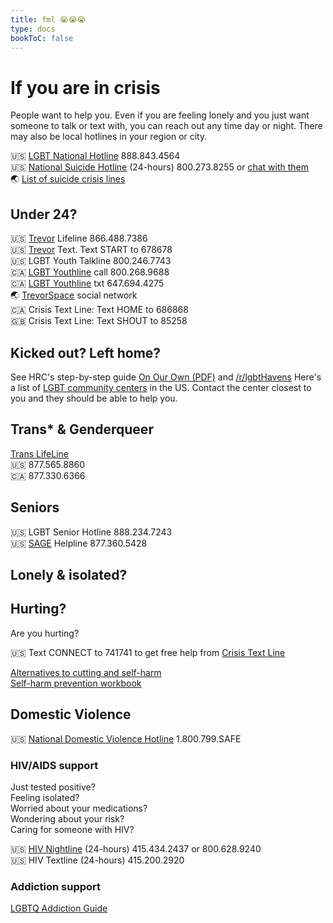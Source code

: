```yaml
---
title: fml 😭😭😭
type: docs
bookToC: false
---
```


# If you are in crisis
People want to help you. Even if you are feeling lonely and you just want someone to talk or text with, you can reach out any time day or night. There may also be local hotlines in your region or city.

🇺🇸 [LGBT National Hotline](https://www.glbthotline.org/) 888.843.4564  
🇺🇸 [National Suicide Hotline](https://suicidepreventionlifeline.org/chat/) (24-hours) 800.273.8255 or [chat with them](https://suicidepreventionlifeline.org/chat/)  
🌏 [List of suicide crisis lines](https://en.wikipedia.org/wiki/List_of_suicide_crisis_lines)

## Under 24?
🇺🇸 [Trevor](https://www.thetrevorproject.org/) Lifeline 866.488.7386  
🇺🇸 [Trevor](https://www.thetrevorproject.org/) Text. Text START to 678678  
🇺🇸 LGBT Youth Talkline 800.246.7743  
🇨🇦 [LGBT Youthline](https://www.youthline.ca/) call 800.268.9688  
🇨🇦 [LGBT Youthline](https://www.youthline.ca/) txt 647.694.4275  
🌏 [TrevorSpace](https://www.trevorspace.org/) social network  
🇨🇦 Crisis Text Line: Text HOME to 686868  
🇬🇧 Crisis Text Line: Text SHOUT to 85258  

## Kicked out? Left home?
See HRC's step-by-step guide [On Our Own (PDF)](https://assets2.hrc.org/files/assets/resources/HRC-OnOurOwn-LGBTQYouth.pdf?_ga=2.32591486.1913620520.1565743654-198396838.1565743654) and [/r/lgbtHavens](https://www.reddit.com/r/lgbtHavens/)
Here's a list of [LGBT community centers](https://www.lgbtcenters.org/LgbtCenters) in the US. Contact the center closest to you and they should be able to help you.  

## Trans* & Genderqueer
[Trans LifeLine](http://www.translifeline.org/)  
🇺🇸 877.565.8860  
🇨🇦 877.330.6366

## Seniors
🇺🇸 LGBT Senior Hotline 888.234.7243  
🇺🇸 [SAGE](https://www.sageusa.org/) Helpline 877.360.5428

## Lonely & isolated?

## Hurting?
Are you hurting?

🇺🇸 Text CONNECT to 741741 to get free help from [Crisis Text Line](https://www.crisistextline.org/selfharm)

[Alternatives to cutting and self-harm](https://www.glbthotline.org/self-harm-prevention.html#professional)  
[Self-harm prevention workbook](https://www.glbthotline.org/self-harm-prevention.html)

## Domestic Violence

🇺🇸 [National Domestic Violence Hotline](https://www.thehotline.org/is-this-abuse/) 1.800.799.SAFE

### HIV/AIDS support
Just tested positive?  
Feeling isolated?  
Worried about your medications?  
Wondering about your risk?  
Caring for someone with HIV?  

🇺🇸 [HIV Nightline](https://www.sfsuicide.org/our-programs/hiv-nightlines/) (24-hours) 415.434.2437 or 800.628.9240  
🇺🇸 HIV Textline (24-hours) 415.200.2920  

### Addiction support
[LGBTQ Addiction Guide](https://www.drugrehab.com/guides/lgbtq/)


